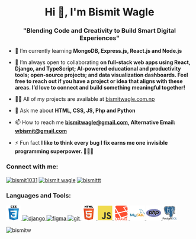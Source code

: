 <h1 align="center">Hi 👋, I'm Bismit Wagle</h1>
<h3 align="center">"Blending Code and Creativity to Build Smart Digital Experiences"</h3>

- 🌱 I’m currently learning **MongoDB, Express.js, React.js and Node.js**

- 👯 I’m always open to collaborating **on full-stack web apps using React, Django, and TypeScript; AI-powered educational and productivity tools; open-source projects; and data visualization dashboards. Feel free to reach out if you have a project or idea that aligns with these areas. I’d love to connect and build something meaningful together!**

- 👨‍💻 All of my projects are available at [bismitwagle.com.np]((https://bismitwagle.com.np/))

- 💬 Ask me about **HTML, CSS, JS, Php and Python**

- 📫 How to reach me **bismitwagle@gmail.com, Alternative Email: wbismit@gmail.com**

- ⚡ Fun fact **I like to think every bug I fix earns me one invisible programming superpower. 🦸‍♂️🐛**

<h3 align="left">Connect with me:</h3>
<p align="left">
<a href="https://twitter.com/bismit1031" target="blank"><img align="center" src="https://raw.githubusercontent.com/rahuldkjain/github-profile-readme-generator/master/src/images/icons/Social/twitter.svg" alt="bismit1031" height="30" width="40" /></a>
<a href="https://linkedin.com/in/bismit wagle" target="blank"><img align="center" src="https://raw.githubusercontent.com/rahuldkjain/github-profile-readme-generator/master/src/images/icons/Social/linked-in-alt.svg" alt="bismit wagle" height="30" width="40" /></a>
<a href="https://instagram.com/bismittt" target="blank"><img align="center" src="https://raw.githubusercontent.com/rahuldkjain/github-profile-readme-generator/master/src/images/icons/Social/instagram.svg" alt="bismittt" height="30" width="40" /></a>
</p>

<h3 align="left">Languages and Tools:</h3>
<p align="left"> <a href="https://www.w3schools.com/css/" target="_blank" rel="noreferrer"> <img src="https://raw.githubusercontent.com/devicons/devicon/master/icons/css3/css3-original-wordmark.svg" alt="css3" width="40" height="40"/> </a> <a href="https://www.djangoproject.com/" target="_blank" rel="noreferrer"> <img src="https://cdn.worldvectorlogo.com/logos/django.svg" alt="django" width="40" height="40"/> </a> <a href="https://www.figma.com/" target="_blank" rel="noreferrer"> <img src="https://www.vectorlogo.zone/logos/figma/figma-icon.svg" alt="figma" width="40" height="40"/> </a> <a href="https://git-scm.com/" target="_blank" rel="noreferrer"> <img src="https://www.vectorlogo.zone/logos/git-scm/git-scm-icon.svg" alt="git" width="40" height="40"/> </a> <a href="https://www.w3.org/html/" target="_blank" rel="noreferrer"> <img src="https://raw.githubusercontent.com/devicons/devicon/master/icons/html5/html5-original-wordmark.svg" alt="html5" width="40" height="40"/> </a> <a href="https://developer.mozilla.org/en-US/docs/Web/JavaScript" target="_blank" rel="noreferrer"> <img src="https://raw.githubusercontent.com/devicons/devicon/master/icons/javascript/javascript-original.svg" alt="javascript" width="40" height="40"/> </a> <a href="https://laravel.com/" target="_blank" rel="noreferrer"> <img src="https://raw.githubusercontent.com/devicons/devicon/master/icons/laravel/laravel-plain-wordmark.svg" alt="laravel" width="40" height="40"/> </a> <a href="https://www.mysql.com/" target="_blank" rel="noreferrer"> <img src="https://raw.githubusercontent.com/devicons/devicon/master/icons/mysql/mysql-original-wordmark.svg" alt="mysql" width="40" height="40"/> </a> <a href="https://www.php.net" target="_blank" rel="noreferrer"> <img src="https://raw.githubusercontent.com/devicons/devicon/master/icons/php/php-original.svg" alt="php" width="40" height="40"/> </a> <a href="https://www.postgresql.org" target="_blank" rel="noreferrer"> <img src="https://raw.githubusercontent.com/devicons/devicon/master/icons/postgresql/postgresql-original-wordmark.svg" alt="postgresql" width="40" height="40"/> </a> </p>

<p><img align="center" src="https://github-readme-stats.vercel.app/api/top-langs?username=bismitw&show_icons=true&locale=en&layout=compact" alt="bismitw" /></p>
